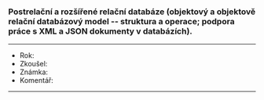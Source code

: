 ### Postrelační a rozšířené relační databáze (objektový a objektově relační databázový model -- struktura a operace; podpora práce s XML a JSON dokumenty v databázích).

----------------------------------------

- Rok:
- Zkoušel:
- Známka:
- Komentář:

----------------------------------------
